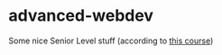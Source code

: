 # advanced-webdev
Some nice Senior Level stuff (according to [this course](https://www.udemy.com/course/the-complete-junior-to-senior-web-developer-roadmap/))
